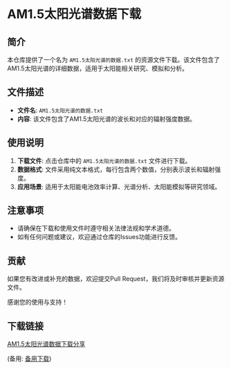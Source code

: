 # AM1.5太阳光谱数据下载

## 简介

本仓库提供了一个名为 `AM1.5太阳光谱的数据.txt` 的资源文件下载。该文件包含了AM1.5太阳光谱的详细数据，适用于太阳能相关研究、模拟和分析。

## 文件描述

- **文件名**: `AM1.5太阳光谱的数据.txt`
- **内容**: 该文件包含了AM1.5太阳光谱的波长和对应的辐射强度数据。

## 使用说明

1. **下载文件**: 点击仓库中的 `AM1.5太阳光谱的数据.txt` 文件进行下载。
2. **数据格式**: 文件采用纯文本格式，每行包含两个数值，分别表示波长和辐射强度。
3. **应用场景**: 适用于太阳能电池效率计算、光谱分析、太阳能模拟等研究领域。

## 注意事项

- 请确保在下载和使用文件时遵守相关法律法规和学术道德。
- 如有任何问题或建议，欢迎通过仓库的Issues功能进行反馈。

## 贡献

如果您有改进或补充的数据，欢迎提交Pull Request，我们将及时审核并更新资源文件。

感谢您的使用与支持！

## 下载链接
[AM1.5太阳光谱数据下载分享](https://pan.quark.cn/s/e14750d20c14) 

(备用: [备用下载](https://pan.baidu.com/s/1PlBZsRZ1Vpbp5QgwfrFVAg?pwd=1234))
